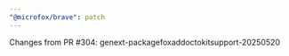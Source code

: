 ```yaml
---
"@microfox/brave": patch
---
```


Changes from PR #304: genext-packagefoxaddoctokitsupport-20250520
